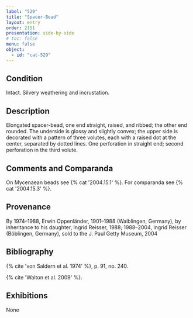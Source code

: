 ```yaml
---
label: "529"
title: "Spacer-Bead"
layout: entry
order: 2151
presentation: side-by-side
# toc: false
menu: false
object:
  - id: "cat-529"
---
```


## Condition

Intact. Silvery weathering and incrustation.

## Description

Elongated spacer-bead, one end straight, raised, and ribbed; the other end rounded. The underside is glossy and slightly convex; the upper side is decorated with a pattern of three volutes, each with a raised dot at the center, separated by dotted lines. One perforation in straight end; second perforation in the third volute.

## Comments and Comparanda

On Mycenaean beads see {% cat '2004.15.1' %}. For comparanda see {% cat '2004.15.3' %}.

## Provenance

By 1974–1988, Erwin Oppenländer, 1901–1988 (Waiblingen, Germany), by inheritance to his daughter, Ingrid Reisser, 1988; 1988–2004, Ingrid Reisser (Böblingen, Germany), sold to the J. Paul Getty Museum, 2004

## Bibliography

{% cite 'von Saldern et al. 1974' %}, p. 91, no. 240.

{% cite 'Walton et al. 2009' %}.

## Exhibitions

None